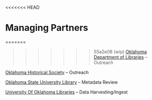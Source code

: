 <<<<<<< HEAD
# Managing Partners

=======
>>>>>>> 55a2e08 (wip)
[Oklahoma Department of Libraries](https://libraries.ok.gov/) – Outreach

[Oklahoma Historical Society](http://www.okhistory.org/) – Outreach

[Oklahoma State University Library](https://library.okstate.edu/) – Metadata Review

[University Of Oklahoma Libraries](https://libraries.ou.edu/frontpage) – Data Harvesting/Ingest
